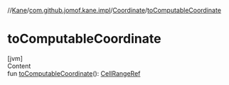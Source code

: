 //[Kane](../../index.md)/[com.github.jomof.kane.impl](../index.md)/[Coordinate](index.md)/[toComputableCoordinate](to-computable-coordinate.md)



# toComputableCoordinate  
[jvm]  
Content  
fun [toComputableCoordinate](to-computable-coordinate.md)(): [CellRangeRef](../-cell-range-ref/index.md)  



